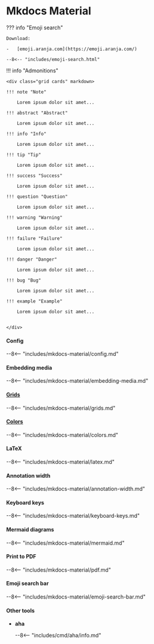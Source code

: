 # Mkdocs Material

??? info "Emoji search"

    Download:

    -   [emoji.aranja.com](https://emoji.aranja.com/)
    
    --8<-- "includes/emoji-search.html"

!!! info "Admonitions"

    <div class="grid cards" markdown>

    !!! note "Note"
        
        Lorem ipsum dolor sit amet...

    !!! abstract "Abstract"
        
        Lorem ipsum dolor sit amet...

    !!! info "Info"
        
        Lorem ipsum dolor sit amet...

    !!! tip "Tip"
        
        Lorem ipsum dolor sit amet...

    !!! success "Success"
        
        Lorem ipsum dolor sit amet...

    !!! question "Question"
        
        Lorem ipsum dolor sit amet...

    !!! warning "Warning"
        
        Lorem ipsum dolor sit amet...

    !!! failure "Failure"
        
        Lorem ipsum dolor sit amet...

    !!! danger "Danger"
        
        Lorem ipsum dolor sit amet...

    !!! bug "Bug"
        
        Lorem ipsum dolor sit amet...

    !!! example "Example"
        
        Lorem ipsum dolor sit amet...


    </div>


#### Config

--8<-- "includes/mkdocs-material/config.md"

#### Embedding media

--8<-- "includes/mkdocs-material/embedding-media.md"

#### [Grids](https://squidfunk.github.io/mkdocs-material/reference/grids/?h=grids)

--8<-- "includes/mkdocs-material/grids.md"

#### [Colors](https://squidfunk.github.io/mkdocs-material/setup/changing-the-colors/)

--8<-- "includes/mkdocs-material/colors.md"

#### LaTeX

--8<-- "includes/mkdocs-material/latex.md"

#### Annotation width

--8<-- "includes/mkdocs-material/annotation-width.md"

#### Keyboard keys

--8<-- "includes/mkdocs-material/keyboard-keys.md"


#### Mermaid diagrams

--8<-- "includes/mkdocs-material/mermaid.md"

#### Print to PDF

--8<-- "includes/mkdocs-material/pdf.md"


#### Emoji search bar

--8<-- "includes/mkdocs-material/emoji-search-bar.md"

#### Other tools

-   **aha**

    --8<-- "includes/cmd/aha/info.md"

